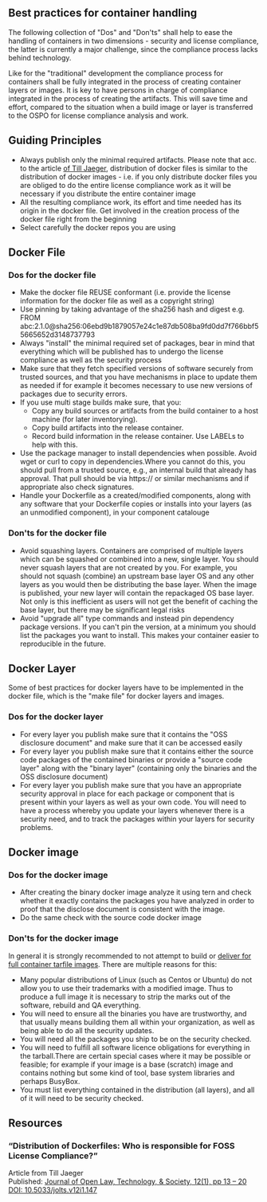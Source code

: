 ## Best practices for container handling

The following collection of "Dos" and "Don'ts" shall help to ease the handling of containers in two dimensions - security and license compliance, the latter is currently a major challenge, since the compliance process lacks behind technology.

Like for the "traditional" development the compliance process for containers shall be fully integrated in the process of creating container layers or images. It is key to have persons in charge of compliance integrated in the process of creating the artifacts. This will save time and effort, compared to the situation when a build image or layer is transferred to the OSPO for license compliance analysis and work.

## Guiding Principles

* Always publish only the minimal required artifacts. Please note that acc. to the article [of Till Jaeger](#resources), distribution of docker files is similar to the distribution of docker images - i.e. if you only distribute docker files you are obliged to do the entire license compliance work as it will be necessary if you distribute the entire container image
* All the resulting compliance work, its effort and time needed has its origin in the docker file. Get involved in the creation process of the docker file right from the beginning
* Select carefully the docker repos you are using

## Docker File

### Dos for the docker file
* Make the docker file REUSE conformant (i.e. provide the license information for the docker file as well as a copyright string)
* Use pinning by taking advantage of the sha256 hash and digest e.g. FROM abc:2.1.0@sha256:06ebd9b1879057e24c1e87db508ba9fd0dd7f766bbf55665652d3148737793
* Always "install" the minimal required set of packages, bear in mind that everything which will be published has to undergo the license compliance as well as the security process
* Make sure that they fetch specified versions of software securely from trusted sources, and that you have mechanisms in place to update them as needed if for example it becomes necessary to use new versions of packages due to security errors.
* If you use multi stage builds make sure, that you:
	* Copy any build sources or artifacts from the build container to a host machine (for later inventorying).
	* Copy build artifacts into the release container.
	* Record build information in the release container. Use LABELs to help with this.
* Use the package manager to install dependencies when possible. Avoid wget or curl to copy in dependencies.Where you cannot do this, you should pull from a trusted source, e.g., an internal build that already has approval. That pull should be via https:// or similar mechanisms and if appropriate also check signatures.
* Handle your Dockerfile as a created/modified components, along with any software that your Dockerfile copies or installs into your layers (as an unmodified component), in your component catalouge

### Don'ts for the docker file
* Avoid squashing layers. Containers are comprised of multiple layers which can be squashed or combined into a new, single layer. You should never squash layers that are not created by you. For example, you should not squash (combine) an upstream base layer OS and any other layers as you would then be distributing the base layer. When the image is published, your new layer will contain the repackaged OS base layer. Not only is this inefficient as users will not get the benefit of caching the base layer, but there may be significant legal risks
* Avoid "upgrade all" type commands and instead pin dependency package versions. If you can't pin the version, at a minimum you should list the packages you want to install. This makes your container easier to reproducible in the future.

## Docker Layer
Some of best practices for docker layers have to be implemented in the docker file, which is the "make file" for docker layers and images.
    
### Dos for the docker layer
* For every layer you publish make sure that it contains the "OSS disclosure document" and make sure that it can be accessed easily
* For every layer you publish make sure that it contains either the source code packages of the contained binaries or provide a "source code layer" along with the "binary layer" (containing only the binaries and the OSS disclosure document)
* For every layer you publish make sure that you have an appropriate security approval in place for each package or component that is present within your layers as well as your own code. You will need to have a process whereby you update your layers whenever there is a security need, and to track the packages within your layers for security problems.

## Docker image

### Dos for the docker image
* After creating the binary docker image analyze it using tern and check whether it exactly contains the packages you have analyzed in order to proof that the disclose document is consistent with the image.
* Do the same check with the source code docker image

### Don'ts for the docker image
In general it is strongly recommended to not attempt to build or [deliver for full container tarfile images](#guiding-principles). There are multiple reasons for this:

* Many popular distributions of Linux (such as Centos or Ubuntu) do not allow you to use their trademarks with a modified image. Thus to produce a full image it is necessary to strip the marks out of the software, rebuild and QA everything.
* You will need to ensure all the binaries you have are trustworthy, and that usually means building them all within your organization, as well as being able to do all the security updates.
* You will need all the packages you ship to be on the security checked.
* You will need to fulfill all software licence obligations for everything in the tarball.There are certain special cases where it may be possible or feasible; for example if your image is a base (scratch) image and contains nothing but some kind of tool, base system libraries and perhaps BusyBox.
* You must list everything contained in the distribution (all layers), and all of it will need to be security checked.

## Resources

### “Distribution of Dockerfiles: Who is responsible for FOSS License Compliance?”
Article from Till Jaeger <br>
Published:  [Journal of Open Law, Technology, & Society, 12(1), pp 13 – 20 DOI: 10.5033/jolts.v12i1.147](https://jolts.world/index.php/jolts/article/view/147/268) <br>


